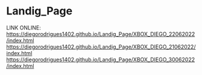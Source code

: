 # Landig_Page
LINK ONLINE:
https://diegorodrigues1402.github.io/Landig_Page/XBOX_DIEGO_22062022/index.html
https://diegorodrigues1402.github.io/Landig_Page/XBOX_DIEGO_21062022/index.html
https://diegorodrigues1402.github.io/Landig_Page/XBOX_DIEGO_30062022/index.html 
